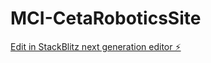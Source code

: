# MCI-CetaRoboticsSite

[Edit in StackBlitz next generation editor ⚡️](https://stackblitz.com/~/github.com/jeevan9s/MCI-CetaRoboticsSite)